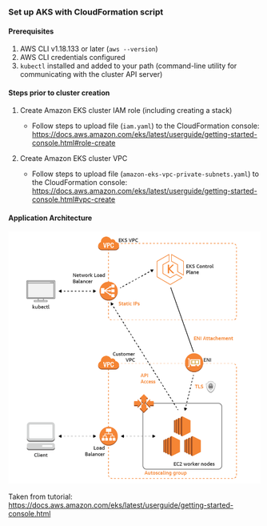 ### Set up AKS with CloudFormation script    


#### Prerequisites

1. AWS CLI v1.18.133 or later (`aws --version`)
2. AWS CLI credentials configured
3. `kubectl` installed and added to your path (command-line utility for communicating with the cluster API server)

#### Steps prior to cluster creation

1. Create Amazon EKS cluster IAM role (including creating a stack)
    - Follow steps to upload file (`iam.yaml`) to the CloudFormation console: https://docs.aws.amazon.com/eks/latest/userguide/getting-started-console.html#role-create

2. Create Amazon EKS cluster VPC
    - Follow steps to upload file (`amazon-eks-vpc-private-subnets.yaml`) to the CloudFormation console: https://docs.aws.amazon.com/eks/latest/userguide/getting-started-console.html#vpc-create

#### Application Architecture

<img src="images/EKS-demo-app.png" width="600">

Taken from tutorial:
https://docs.aws.amazon.com/eks/latest/userguide/getting-started-console.html